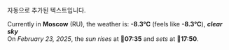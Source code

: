 
자동으로 추가된 텍스트입니다.

<!--START_SECTION:weather:moscow-->
Currently in **Moscow** (RU), the weather is: **-8.3°C** (feels like **-8.3°C**), ***clear sky***<br/>
On *February 23, 2025*, the *sun rises* at 🌅**07:35** and *sets* at 🌇**17:50**.
<!--END_SECTION:weather-->
